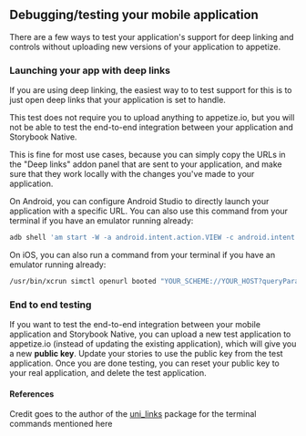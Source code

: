 ## Debugging/testing your mobile application

There are a few ways to test your application's support for deep linking and controls without uploading new versions of your application to appetize.

### Launching your app with deep links

If you are using deep linking, the easiest way to to test support for this is to just open deep links that your application is set to handle.

This test does not require you to upload anything to appetize.io, but you will not be able to test the end-to-end integration between your application and Storybook Native.

This is fine for most use cases, because you can simply copy the URLs in the "Deep links" addon panel that are sent to your application, and make sure that they work locally with the changes you've made to your application.

On Android, you can configure Android Studio to directly launch your application with a specific URL. You can also use this command from your terminal if you have an emulator running already:

```sh
adb shell 'am start -W -a android.intent.action.VIEW -c android.intent.category.BROWSABLE -d "YOUR_SCHEME://YOUR_HOST?queryParam1=something"'
```

On iOS, you can also run a command from your terminal if you have an emulator running already:

```sh
/usr/bin/xcrun simctl openurl booted "YOUR_SCHEME://YOUR_HOST?queryParam1=something"
```

### End to end testing

If you want to test the end-to-end integration between your mobile application and Storybook Native, you can upload a new test application to appetize.io (instead of updating the existing application), which will give you a new **public key**. Update your stories to use the public key from the test application. Once you are done testing, you can reset your public key to your real application, and delete the test application.

#### References

Credit goes to the author of the [uni_links](https://pub.dev/packages/uni_links) package for the terminal commands mentioned here
